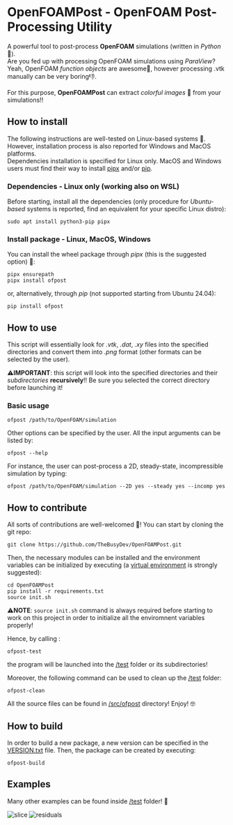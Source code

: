 # OpenFOAMPost - OpenFOAM Post-Processing Utility
A powerful tool to post-process **OpenFOAM** simulations (written in *Python* 🐍). \
Are you fed up with processing OpenFOAM simulations using *ParaView*? \
Yeah, OpenFOAM *function objects* are awesome🌟, however processing .vtk manually can be very boring👎.

For this purpose, **OpenFOAMPost** can extract *colorful images* 🌈 from your simulations!!


## How to install
The following instructions are well-tested on Linux-based systems 🐧. \
However, installation process is also reported for Windows and MacOS platforms. \
Dependencies installation is specified for Linux only. MacOS and Windows users must find their way to install [pipx](https://pipx.pypa.io/stable/installation/) and/or [pip](https://pip.pypa.io/en/stable/installation/).

### Dependencies - Linux only (working also on WSL)
Before starting, install all the dependencies (only procedure for *Ubuntu-based* systems is reported, find an equivalent for your specific Linux distro):
```
sudo apt install python3-pip pipx
```

### Install package - Linux, MacOS, Windows
You can install the wheel package through *pipx* (this is the suggested option) 🚀:
```
pipx ensurepath
pipx install ofpost
```
or, alternatively, through *pip* (not supported starting from Ubuntu 24.04):
```
pip install ofpost
```


## How to use
This script will essentially look for *.vtk*, *.dat*, *.xy* files into the specified directories and convert them into *.png* format (other formats can be selected by the user).

⚠️**IMPORTANT**: this script will look into the specified directories and their *subdirectories* **recursively**!! Be sure you selected the correct directory before launching it!

### Basic usage 
```
ofpost /path/to/OpenFOAM/simulation
```

Other options can be specified by the user. All the input arguments can be listed by:
```
ofpost --help
```

For instance, the user can post-process a 2D, steady-state, incompressible simulation by typing:
```
ofpost /path/to/OpenFOAM/simulation --2D yes --steady yes --incomp yes
```


## How to contribute
All sorts of contributions are well-welcomed 🤗! You can start by cloning the git repo:
```
git clone https://github.com/TheBusyDev/OpenFOAMPost.git
```
Then, the necessary modules can be installed and the environment variables can be initialized by executing (a [virtual environment](https://docs.python.org/3/library/venv.html) is strongly suggested):
```
cd OpenFOAMPost
pip install -r requirements.txt
source init.sh
```

⚠️**NOTE**: `source init.sh` command is always required before starting to work on this project in order to initialize all the enviromnent variables properly!

Hence, by calling :
```
ofpost-test
```
the program will be launched into the [/test](/test) folder or its subdirectories!

Moreover, the following command can be used to clean up the [/test](/test) folder:
```
ofpost-clean
```

All the source files can be found in [/src/ofpost](/src/ofpost) directory! Enjoy! 🤓


## How to build
In order to build a new package, a new version can be specified in the [VERSION.txt](/VERSION.txt) file. Then, the package can be created by executing:
```
ofpost-build
``` 


## Examples
Many other examples can be found inside [/test](/test) folder! 🌈

![slice](/test/postProcessing/VelocitySlice/zNormalPlane_U_mag_0.5.png)
![residuals](/test/postProcessing/Residuals/residuals.png)
